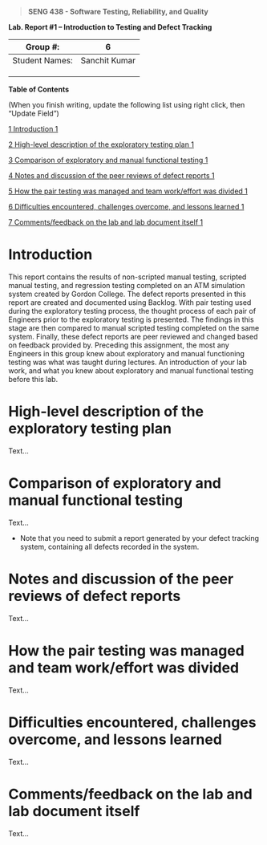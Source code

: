 >   **SENG 438 - Software Testing, Reliability, and Quality**

**Lab. Report \#1 – Introduction to Testing and Defect Tracking**

| Group \#:       | 6 |
|-----------------|---|
| Student Names:  | Sanchit Kumar  |
|                 |   |
|                 |   |
|                 |   |

**Table of Contents**

(When you finish writing, update the following list using right click, then
“Update Field”)

[1 Introduction	1](#_Toc439194677)

[2 High-level description of the exploratory testing plan	1](#_Toc439194678)

[3 Comparison of exploratory and manual functional testing	1](#_Toc439194679)

[4 Notes and discussion of the peer reviews of defect reports	1](#_Toc439194680)

[5 How the pair testing was managed and team work/effort was
divided	1](#_Toc439194681)

[6 Difficulties encountered, challenges overcome, and lessons
learned	1](#_Toc439194682)

[7 Comments/feedback on the lab and lab document itself	1](#_Toc439194683)

# Introduction

This report contains the results of non-scripted manual testing, scripted manual testing, and regression testing completed on an ATM simulation system created by Gordon College. The defect reports presented in this report are created and documented using Backlog. With pair testing used during the exploratory testing process, the thought process of each pair of Engineers prior to the exploratory testing is presented. The findings in this stage are then compared to manual scripted testing completed on the same system. Finally, these defect reports are peer reviewed and changed based on feedback provided by. Preceding this assignment, the most any Engineers in this group knew about exploratory and manual functioning testing was what was taught during lectures. An introduction of your lab work, and what you knew about exploratory and manual functional testing before this lab.

# High-level description of the exploratory testing plan

Text…

# Comparison of exploratory and manual functional testing

Text…

-   Note that you need to submit a report generated by your defect tracking
    system, containing all defects recorded in the system.

# Notes and discussion of the peer reviews of defect reports

Text…

# How the pair testing was managed and team work/effort was divided 

Text…

# Difficulties encountered, challenges overcome, and lessons learned

Text…

# Comments/feedback on the lab and lab document itself

Text…
